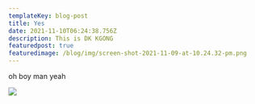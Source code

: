 ```yaml
---
templateKey: blog-post
title: Yes
date: 2021-11-10T06:24:38.756Z
description: This is DK KGONG
featuredpost: true
featuredimage: /blog/img/screen-shot-2021-11-09-at-10.24.32-pm.png
---
```

oh boy man yeah 



![](/blog/img/img_4258.jpeg)